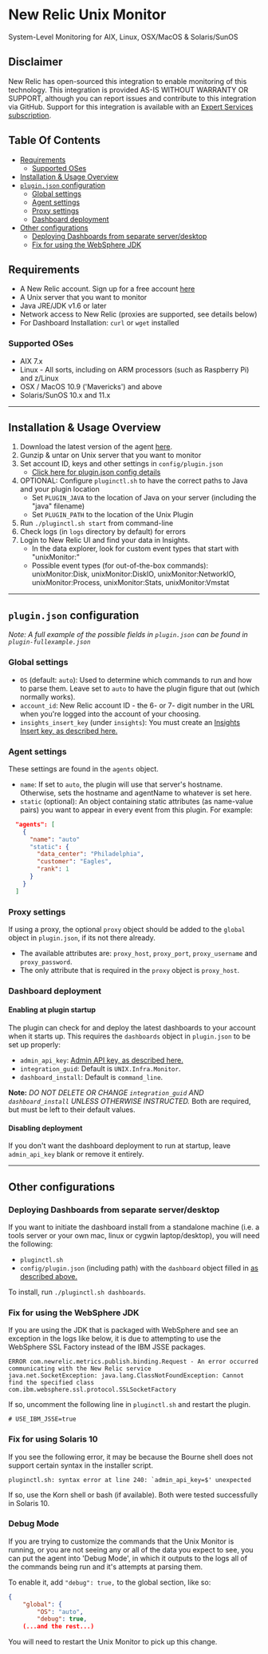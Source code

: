 # New Relic Unix Monitor
System-Level Monitoring for AIX, Linux, OSX/MacOS & Solaris/SunOS

## Disclaimer
New Relic has open-sourced this integration to enable monitoring of this technology. This integration is provided AS-IS WITHOUT WARRANTY OR SUPPORT, although you can report issues and contribute to this integration via GitHub. Support for this integration is available with an [Expert Services subscription](https://newrelic.com/expertservices).

## Table Of Contents
* [Requirements](#requirements)
	* [Supported OSes](#supported-oses)
* [Installation & Usage Overview](#installation-usage-overview)
* [`plugin.json` configuration](#pluginjson-configuration)
	* [Global settings](#global-settings)
	* [Agent settings](#agent-settings)
	* [Proxy settings](#proxy-settings)
	* [Dashboard deployment](#dashboard-deployment)
* [Other configurations](#other-configurations)
	* [Deploying Dashboards from separate server/desktop](#deploying-dashboards-from-separate-serverdesktop)
	* [Fix for using the WebSphere JDK](#fix-for-using-the-websphere-jdk)

## Requirements
* A New Relic account. Sign up for a free account [here](http://newrelic.com)
* A Unix server that you want to monitor
* Java JRE/JDK v1.6 or later
* Network access to New Relic (proxies are supported, see details below)
* For Dashboard Installation: `curl` or `wget` installed

### Supported OSes
* AIX 7.x
* Linux - All sorts, including on ARM processors (such as Raspberry Pi) and z/Linux
* OSX / MacOS 10.9 ('Mavericks') and above
* Solaris/SunOS 10.x and 11.x

--------------------------------------------------------------------------------

## Installation & Usage Overview
1. Download the latest version of the agent [here](https://github.com/newrelic/newrelic-unix-monitor/releases/latest).
2. Gunzip & untar on Unix server that you want to monitor
3. Set account ID, keys and other settings in `config/plugin.json`
	* [Click here for plugin.json config details](#pluginjson-configuration)
4. OPTIONAL: Configure `pluginctl.sh` to have the correct paths to Java and your plugin location
	* Set `PLUGIN_JAVA` to the location of Java on your server (including the "java" filename)
	* Set `PLUGIN_PATH` to the location of the Unix Plugin
5. Run `./pluginctl.sh start` from command-line
6. Check logs (in `logs` directory by default) for errors
7. Login to New Relic UI and find your data in Insights.
	* In the data explorer, look for custom event types that start with "unixMonitor:"
	* Possible event types (for out-of-the-box commands): unixMonitor:Disk, unixMonitor:DiskIO, unixMonitor:NetworkIO, unixMonitor:Process, unixMonitor:Stats, unixMonitor:Vmstat

--------------------------------------------------------------------------------

## `plugin.json` configuration
_Note: A full example of the possible fields in `plugin.json` can be found in `plugin-fullexample.json`_

### Global settings
* `OS` (default: `auto`): Used to determine which commands to run and how to parse them. Leave set to `auto` to have the plugin figure that out (which normally works).
* `account_id`: New Relic account ID - the 6- or 7- digit number in the URL when you're logged into the account of your choosing.
* `insights_insert_key` (under `insights`): You must create an [Insights Insert key, as described here.](https://docs.newrelic.com/docs/insights/insights-data-sources/custom-data/insert-custom-events-insights-api#register)

### Agent settings
These settings are found in the `agents` object.

* `name`: If set to `auto`, the plugin will use that server's hostname. Otherwise, sets the hostname and agentName to whatever is set here. 
* `static` (optional): An object containing static attributes (as name-value pairs) you want to appear in every event from this plugin. For example:
```json
  "agents": [
    {
      "name": "auto"
      "static": {
        "data_center": "Philadelphia",
        "customer": "Eagles",
        "rank": 1	
      }
    }
  ]
```

### Proxy settings
If using a proxy, the optional `proxy` object should be added to the `global` object in `plugin.json`, if its not there already.

* The available attributes are: `proxy_host`, `proxy_port`, `proxy_username` and `proxy_password`.
* The only attribute that is required in the `proxy` object is `proxy_host`.

### Dashboard deployment

#### Enabling at plugin startup
The plugin can check for and deploy the latest dashboards to your account when it starts up. This requires the `dashboards` object in `plugin.json` to be set up properly:

* `admin_api_key`: [Admin API key, as described here.](https://docs.newrelic.com/docs/apis/getting-started/intro-apis/understand-new-relic-api-keys#admin-api)
* `integration_guid`: Default is `UNIX.Infra.Monitor`.
* `dashboard_install`: Default is `command_line`.

**Note:** *DO NOT DELETE OR CHANGE `integration_guid` AND `dashboard_install` UNLESS OTHERWISE INSTRUCTED.* Both are required, but must be left to their default values.

#### Disabling deployment
If you don't want the dashboard deployment to run at startup, leave `admin_api_key` blank or remove it entirely.

--------------------------------------------------------------------------------

## Other configurations
### Deploying Dashboards from separate server/desktop
If you want to initiate the dashboard install from a standalone machine (i.e. a tools server or your own mac, linux or cygwin laptop/desktop), you will need the following:

* `pluginctl.sh`
* `config/plugin.json` (including path) with the `dashboard` object filled in [as described above.](#enabling-at-plugin-startup)

To install, run `./pluginctl.sh dashboards`.

### Fix for using the WebSphere JDK
If you are using the JDK that is packaged with WebSphere and see an exception in the logs like below, it is due to attempting to use the WebSphere SSL Factory instead of the IBM JSSE packages.

```
ERROR com.newrelic.metrics.publish.binding.Request - An error occurred communicating with the New Relic service
java.net.SocketException: java.lang.ClassNotFoundException: Cannot find the specified class com.ibm.websphere.ssl.protocol.SSLSocketFactory
```

If so, uncomment the following line in `pluginctl.sh` and restart the plugin.

```
# USE_IBM_JSSE=true
```
### Fix for using Solaris 10
If you see the following error, it may be because the Bourne shell does not support certain syntax in the installer script.

```
pluginctl.sh: syntax error at line 240: `admin_api_key=$' unexpected
```

If so, use the Korn shell or bash (if available).  Both were tested successfully in Solaris 10.

### Debug Mode
If you are trying to customize the commands that the Unix Monitor is running, or you are not seeing any or all of the data you expect to see, you can put the agent into 'Debug Mode', in which it outputs to the logs all of the commands being run and it's attempts at parsing them.

To enable it, add `"debug": true,` to the global section, like so:
```json
{
	"global": {
		"OS": "auto",
		"debug": true,
	(...and the rest...)
```
You will need to restart the Unix Monitor to pick up this change.
